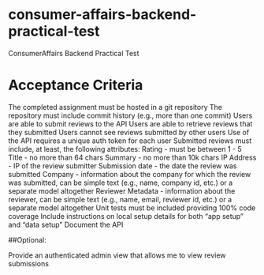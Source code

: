 # consumer-affairs-backend-practical-test
ConsumerAffairs Backend Practical Test


# Acceptance Criteria

The completed assignment must be hosted in a git repository
The repository must include commit history (e.g., more than one commit)
Users are able to submit reviews to the API
Users are able to retrieve reviews that they submitted
Users cannot see reviews submitted by other users
Use of the API requires a unique auth token for each user
Submitted reviews must include, at least, the following attributes:
Rating - must be between 1 - 5
Title - no more than 64 chars
Summary - no more than 10k chars
IP Address - IP of the review submitter
Submission date - the date the review was submitted
Company - information about the company for which the review was submitted, can be simple text (e.g., name, company id, etc.) or a separate model altogether
Reviewer Metadata - information about the reviewer, can be simple text (e.g., name, email, reviewer id, etc.) or a separate model altogether
Unit tests must be included providing 100% code coverage
Include instructions on local setup details for both “app setup” and “data setup”
Document the API

##Optional: 

Provide an authenticated admin view that allows me to view review submissions